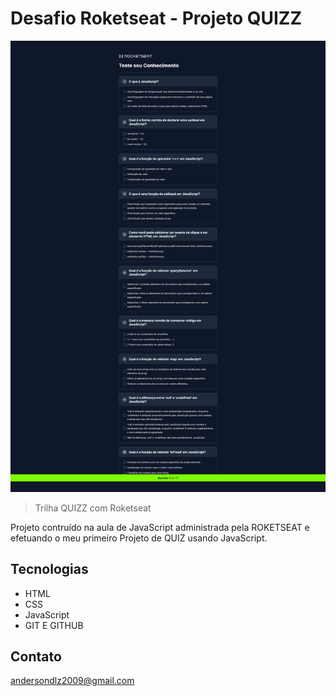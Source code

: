 # Desafio Roketseat -  Projeto  QUIZZ

![preview](./.github/screencapture-andersondlz-github-io-aplicacao-quizz-2024-02-13-15_43_21.png)

> Trilha QUIZZ com Roketseat

Projeto contruído na aula de JavaScript administrada pela ROKETSEAT e efetuando o meu primeiro Projeto de QUIZ usando JavaScript.

## Tecnologias

- HTML
- CSS
- JavaScript
- GIT E GITHUB

## Contato

andersondlz2009@gmail.com